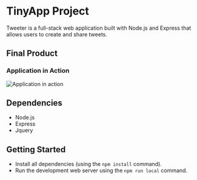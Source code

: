 # TinyApp Project

Tweeter is a full-stack web application built with Node.js and Express that allows users to create and share tweets.

## Final Product

### Application in Action

![Application in action](https://github.com/tibirabotto/tinyapp/blob/main/img_projects/application.gif?raw=true)



## Dependencies

- Node.js
- Express
- Jquery


## Getting Started

- Install all dependencies (using the `npm install` command).
- Run the development web server using the `npm run local` command.

